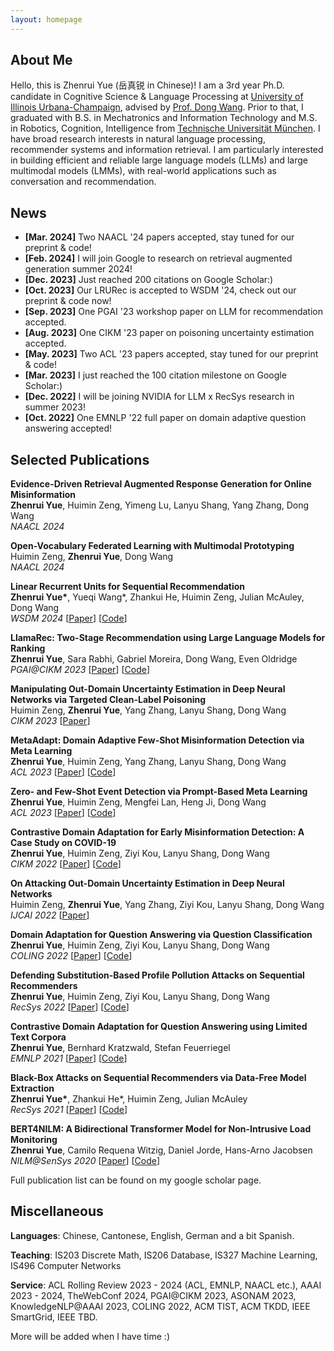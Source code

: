 ```yaml
---
layout: homepage
---
```


## About Me

Hello, this is Zhenrui Yue (岳真锐 in Chinese)! I am a 3rd year Ph.D. candidate in Cognitive Science & Language Processing at [University of Illinois Urbana-Champaign](https://illinois.edu/), advised by [Prof. Dong Wang](https://wangdong.org/). Prior to that, I graduated with B.S. in Mechatronics and Information Technology and M.S. in Robotics, Cognition, Intelligence from [Technische Universität München](https://tum.de/). I have broad research interests in natural language processing, recommender systems and information retrieval. I am particularly interested in building efficient and reliable large language models (LLMs) and large multimodal models (LMMs), with real-world applications such as conversation and recommendation.

## News

- **[Mar. 2024]** Two NAACL '24 papers accepted, stay tuned for our preprint & code!
- **[Feb. 2024]** I will join Google to research on retrieval augmented generation summer 2024!
- **[Dec. 2023]** Just reached 200 citations on Google Scholar:)
- **[Oct. 2023]** Our LRURec is accepted to WSDM '24, check out our preprint & code now!
- **[Sep. 2023]** One PGAI '23 workshop paper on LLM for recommendation accepted.
- **[Aug. 2023]** One CIKM '23 paper on poisoning uncertainty estimation accepted.
- **[May. 2023]** Two ACL '23 papers accepted, stay tuned for our preprint & code!
- **[Mar. 2023]** I just reached the 100 citation milestone on Google Scholar:)
- **[Dec. 2022]** I will be joining NVIDIA for LLM x RecSys research in summer 2023!
- **[Oct. 2022]** One EMNLP '22 full paper on domain adaptive question answering accepted!

## Selected Publications

**Evidence-Driven Retrieval Augmented Response Generation for Online Misinformation** \
**Zhenrui Yue**, Huimin Zeng, Yimeng Lu, Lanyu Shang, Yang Zhang, Dong Wang \
*NAACL 2024*

**Open-Vocabulary Federated Learning with Multimodal Prototyping** \
Huimin Zeng, **Zhenrui Yue**, Dong Wang \
*NAACL 2024*

**Linear Recurrent Units for Sequential Recommendation** \
**Zhenrui Yue\***, Yueqi Wang\*, Zhankui He, Huimin Zeng, Julian McAuley, Dong Wang \
*WSDM 2024* [[Paper](https://arxiv.org/abs/2310.02367)] [[Code](https://github.com/yueqirex/LRURec)]

**LlamaRec: Two-Stage Recommendation using Large Language Models for Ranking** \
**Zhenrui Yue**, Sara Rabhi, Gabriel Moreira, Dong Wang, Even Oldridge \
*PGAI@CIKM 2023* [[Paper](https://arxiv.org/abs/2311.02089)] [[Code](https://github.com/Yueeeeeeee/LlamaRec)]

**Manipulating Out-Domain Uncertainty Estimation in Deep Neural Networks via Targeted Clean-Label Poisoning** \
Huimin Zeng, **Zhenrui Yue**, Yang Zhang, Lanyu Shang, Dong Wang \
*CIKM 2023* [[Paper](https://dl.acm.org/doi/10.1145/3583780.3614957)]

**MetaAdapt: Domain Adaptive Few-Shot Misinformation Detection via Meta Learning** \
**Zhenrui Yue**, Huimin Zeng, Yang Zhang, Lanyu Shang, Dong Wang \
*ACL 2023* [[Paper](https://arxiv.org/abs/2305.12692)] [[Code](https://github.com/Yueeeeeeee/MetaAdapt)]

**Zero- and Few-Shot Event Detection via Prompt-Based Meta Learning** \
**Zhenrui Yue**, Huimin Zeng, Mengfei Lan, Heng Ji, Dong Wang \
*ACL 2023* [[Paper](https://arxiv.org/abs/2305.17373)] [[Code](https://github.com/Yueeeeeeee/MetaEvent)]

**Contrastive Domain Adaptation for Early Misinformation Detection: A Case Study on COVID-19** \
**Zhenrui Yue**, Huimin Zeng, Ziyi Kou, Lanyu Shang, Dong Wang \
*CIKM 2022* [[Paper](https://arxiv.org/abs/2208.09578)] [[Code](https://github.com/Yueeeeeeee/CANMD)]

**On Attacking Out-Domain Uncertainty Estimation in Deep Neural Networks** \
Huimin Zeng, **Zhenrui Yue**, Yang Zhang, Ziyi Kou, Lanyu Shang, Dong Wang \
*IJCAI 2022* [[Paper](https://arxiv.org/abs/2210.02191)]

**Domain Adaptation for Question Answering via Question Classification** \
**Zhenrui Yue**, Huimin Zeng, Ziyi Kou, Lanyu Shang, Dong Wang \
*COLING 2022* [[Paper](https://arxiv.org/abs/2209.04998)] [[Code](https://github.com/Yueeeeeeee/Self-Supervised-QA)]

**Defending Substitution-Based Profile Pollution Attacks on Sequential Recommenders** \
**Zhenrui Yue**, Huimin Zeng, Ziyi Kou, Lanyu Shang, Dong Wang \
*RecSys 2022* [[Paper](https://arxiv.org/abs/2207.11237)] [[Code](https://github.com/Yueeeeeeee/RecSys-Substitution-Defense)]

**Contrastive Domain Adaptation for Question Answering using Limited Text Corpora** \
**Zhenrui Yue**, Bernhard Kratzwald, Stefan Feuerriegel \
*EMNLP 2021* [[Paper](https://arxiv.org/abs/2108.13854)] [[Code](https://github.com/Yueeeeeeee/CAQA)]

**Black-Box Attacks on Sequential Recommenders via Data-Free Model Extraction** \
**Zhenrui Yue\***, Zhankui He\*, Huimin Zeng, Julian McAuley \
*RecSys 2021* [[Paper](https://arxiv.org/abs/2109.01165)] [[Code](https://github.com/Yueeeeeeee/RecSys-Extraction-Attack)]

**BERT4NILM: A Bidirectional Transformer Model for Non-Intrusive Load Monitoring** \
**Zhenrui Yue**, Camilo Requena Witzig, Daniel Jorde, Hans-Arno Jacobsen \
*NILM@SenSys 2020* [[Paper](http://nilmworkshop.org/2020/proceedings/nilm20-final88.pdf)] [[Code](https://github.com/Yueeeeeeee/BERT4NILM)]

Full publication list can be found on my google scholar page.

## Miscellaneous

**Languages**: Chinese, Cantonese, English, German and a bit Spanish.

**Teaching**: IS203 Discrete Math, IS206 Database, IS327 Machine Learning, IS496 Computer Networks

**Service**: ACL Rolling Review 2023 - 2024 (ACL, EMNLP, NAACL etc.), AAAI 2023 - 2024, TheWebConf 2024, PGAI@CIKM 2023, ASONAM 2023, KnowledgeNLP@AAAI 2023, COLING 2022, ACM TIST, ACM TKDD, IEEE SmartGrid, IEEE TBD.

More will be added when I have time :)

<script type="text/javascript" src="//rf.revolvermaps.com/0/0/8.js?i=5ku2rtr90ox&amp;m=0&amp;c=ff0000&amp;cr1=ffffff&amp;f=arial&amp;l=0" async="async"></script>